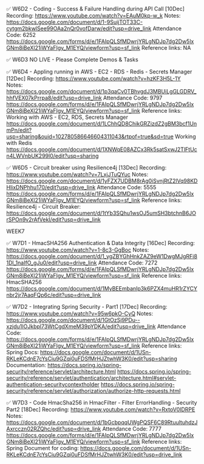 ✅ W6D2 - Coding - Success & Failure Handling during API Call [10Dec]
Recording: 
https://www.youtube.com/watch?v=EAuM0kp-w_k
Notes: 
https://docs.google.com/document/d/1-9SuijTOT33C-cytgm2bkwlSee99OAa2nQr0vofDarw/edit?usp=drive_link
Attendance Code: 6252
https://docs.google.com/forms/d/e/1FAIpQLSfMDwrjYRLgNDJp7dg2Dw5lxGNm8iBeXl21iWYaFIgy_M1EYQ/viewform?usp=sf_link
Reference links:
NA

✅ W6D3 NO LIVE - Please Complete Demos & Tasks


✅ W6D4 - Appling running in AWS - EC2 - RDS - Redis - Secrets Manager [12Dec]
Recording: 
https://www.youtube.com/watch?v=hzKF3H5L-1Y
Notes: 
https://docs.google.com/document/d/1p3qaCv0TBhvgdJ3MBUiLgGLGDRV_hhfVEX07kPrrpa8/edit?usp=drive_link
Attendance Code: 9797
https://docs.google.com/forms/d/e/1FAIpQLSfMDwrjYRLgNDJp7dg2Dw5lxGNm8iBeXl21iWYaFIgy_M1EYQ/viewform?usp=sf_link
Reference links:
Working with AWS - EC2, RDS, Secrets Manager
https://docs.google.com/document/d/1LChhQD8ChikGRZizdZ2gBM3bcf1UnmPn/edit?usp=sharing&ouid=102780586646604311043&rtpof=true&sd=true
Working with Redis
https://docs.google.com/document/d/1XNWqE08AZCx3Rk5satSxwJ2TlFtUcn4LWVnbUK299l0/edit?usp=sharing

✅ W6D5 - Circuit breaker using Resilience4j [13Dec]
Recording: 
https://www.youtube.com/watch?v=7LxjJTuQYuc
Notes: 
https://docs.google.com/document/d/1yFZX7UDBM8rAg0iSvnjRtZ2lVq98KDHlixDNPhhu170/edit?usp=drive_link
Attendance Code: 5555
https://docs.google.com/forms/d/e/1FAIpQLSfMDwrjYRLgNDJp7dg2Dw5lxGNm8iBeXl21iWYaFIgy_M1EYQ/viewform?usp=sf_link
Reference links:
Resilience4j - Circuit Breaker:
https://docs.google.com/document/d/1tYb3SQhu1wsOJ5umSH3btchnB6JOrSPOn9v2rAfVekI/edit?usp=drive_link




WEEK7


✅ W7D1 - HmacSHA256 Authentication & Data Integrity [16Dec]
Recording: 
https://www.youtube.com/watch?v=1-8c3-GgBoc
Notes: 
https://docs.google.com/document/d/1_ygZBYGhHnkZAZ9eW1DwgMJgRFi81Dl_1naIfO_gJu0/edit?usp=drive_link
Attendance Code: 7272
https://docs.google.com/forms/d/e/1FAIpQLSfMDwrjYRLgNDJp7dg2Dw5lxGNm8iBeXl21iWYaFIgy_M1EYQ/viewform?usp=sf_link
Reference links:
HmacSHA256
https://docs.google.com/document/d/1MyBEEmbanIp3k6PZX4muHR1rZYCYnbr2jr7AaqFQp6c/edit?usp=drive_link

✅ W7D2 - Integrating Spring Security - Part1 [17Dec]
Recording: 
https://www.youtube.com/watch?v=95w6pkO-CyQ
Notes: 
https://docs.google.com/document/d/1GtOzSj9PDu--xzjdu1IOJkbpl73WtCgdXmeM39pYDKA/edit?usp=drive_link
Attendance Code: 
https://docs.google.com/forms/d/e/1FAIpQLSfMDwrjYRLgNDJp7dg2Dw5lxGNm8iBeXl21iWYaFIgy_M1EYQ/viewform?usp=sf_link
Reference links:
Spring Docs:
https://docs.google.com/document/d/1USn-RKLeKCdnE7cYsCiu9GZqi0uFDSfMrHJZtwhW3K0/edit?usp=sharing
Documentation:
https://docs.spring.io/spring-security/reference/servlet/architecture.html
https://docs.spring.io/spring-security/reference/servlet/authentication/architecture.html#servlet-authentication-securitycontextholder
https://docs.spring.io/spring-security/reference/servlet/authorization/authorize-http-requests.html

✅ W7D3 - Code HmacSha256 in HmacFilter - Filter ErrorHandling - Security Part2 [18Dec]
Recording: 
https://www.youtube.com/watch?v=RxtoV0IDRPE
Notes: 
https://docs.google.com/document/d/1bGcbpqqUWgPQSF6C89RtuultuhdzJAxrcczn02RZQhc/edit?usp=drive_link
Attendance Code: 7777
https://docs.google.com/forms/d/e/1FAIpQLSfMDwrjYRLgNDJp7dg2Dw5lxGNm8iBeXl21iWYaFIgy_M1EYQ/viewform?usp=sf_link
Reference links:
Spring Document for coding:
https://docs.google.com/document/d/1USn-RKLeKCdnE7cYsCiu9GZqi0uFDSfMrHJZtwhW3K0/edit?usp=drive_link
